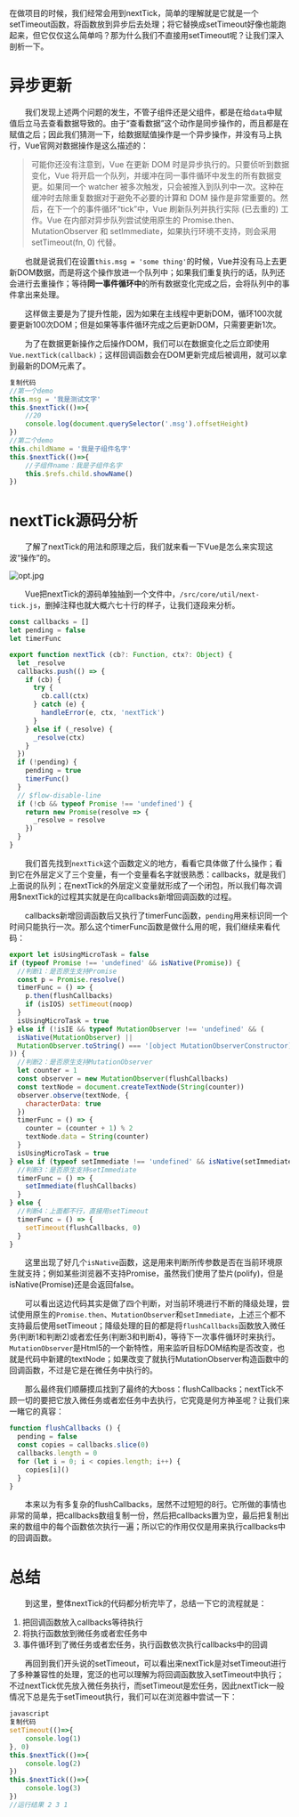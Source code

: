 在做项目的时候，我们经常会用到nextTick，简单的理解就是它就是一个setTimeout函数，将函数放到异步后去处理；将它替换成setTimeout好像也能跑起来，但它仅仅这么简单吗？那为什么我们不直接用setTimeout呢？让我们深入剖析一下。
# 异步更新

  我们发现上述两个问题的发生，不管子组件还是父组件，都是在给`data`中赋值后立马去查看数据导致的。由于“查看数据”这个动作是同步操作的，而且都是在赋值之后；因此我们猜测一下，给数据赋值操作是一个异步操作，并没有马上执行，Vue官网对数据操作是这么描述的：

> 可能你还没有注意到，Vue 在更新 DOM 时是异步执行的。只要侦听到数据变化，Vue 将开启一个队列，并缓冲在同一事件循环中发生的所有数据变更。如果同一个 watcher 被多次触发，只会被推入到队列中一次。这种在缓冲时去除重复数据对于避免不必要的计算和 DOM 操作是非常重要的。然后，在下一个的事件循环“tick”中，Vue 刷新队列并执行实际 (已去重的) 工作。Vue 在内部对异步队列尝试使用原生的 Promise.then、MutationObserver 和 setImmediate，如果执行环境不支持，则会采用 setTimeout(fn, 0) 代替。

  也就是说我们在设置`this.msg = 'some thing'`的时候，Vue并没有马上去更新DOM数据，而是将这个操作放进一个队列中；如果我们重复执行的话，队列还会进行去重操作；等待**同一事件循环中**的所有数据变化完成之后，会将队列中的事件拿出来处理。

  这样做主要是为了提升性能，因为如果在主线程中更新DOM，循环100次就要更新100次DOM；但是如果等事件循环完成之后更新DOM，只需要更新1次。

  为了在数据更新操作之后操作DOM，我们可以在数据变化之后立即使用`Vue.nextTick(callback)`；这样回调函数会在DOM更新完成后被调用，就可以拿到最新的DOM元素了。

```js
复制代码
//第一个demo
this.msg = '我是测试文字'
this.$nextTick(()=>{
    //20
    console.log(document.querySelector('.msg').offsetHeight)
})
//第二个demo
this.childName = '我是子组件名字'
this.$nextTick(()=>{
    //子组件name：我是子组件名字
    this.$refs.child.showName()
})
```

# nextTick源码分析

  了解了nextTick的用法和原理之后，我们就来看一下Vue是怎么来实现这波“操作”的。

![opt.jpg](https://p3-juejin.byteimg.com/tos-cn-i-k3u1fbpfcp/940028333bcf48ebb44fdb209a8454be~tplv-k3u1fbpfcp-zoom-1.image)

  Vue把nextTick的源码单独抽到一个文件中，`/src/core/util/next-tick.js`，删掉注释也就大概六七十行的样子，让我们逐段来分析。

```js
const callbacks = []
let pending = false
let timerFunc

export function nextTick (cb?: Function, ctx?: Object) {
  let _resolve
  callbacks.push(() => {
    if (cb) {
      try {
        cb.call(ctx)
      } catch (e) {
        handleError(e, ctx, 'nextTick')
      }
    } else if (_resolve) {
      _resolve(ctx)
    }
  })
  if (!pending) {
    pending = true
    timerFunc()
  }
  // $flow-disable-line
  if (!cb && typeof Promise !== 'undefined') {
    return new Promise(resolve => {
      _resolve = resolve
    })
  }
}
```

  我们首先找到`nextTick`这个函数定义的地方，看看它具体做了什么操作；看到它在外层定义了三个变量，有一个变量看名字就很熟悉：callbacks，就是我们上面说的队列；在nextTick的外层定义变量就形成了一个闭包，所以我们每次调用$nextTick的过程其实就是在向callbacks新增回调函数的过程。

  callbacks新增回调函数后又执行了timerFunc函数，`pending`用来标识同一个时间只能执行一次。那么这个timerFunc函数是做什么用的呢，我们继续来看代码：

```js
export let isUsingMicroTask = false
if (typeof Promise !== 'undefined' && isNative(Promise)) {
  //判断1：是否原生支持Promise
  const p = Promise.resolve()
  timerFunc = () => {
    p.then(flushCallbacks)
    if (isIOS) setTimeout(noop)
  }
  isUsingMicroTask = true
} else if (!isIE && typeof MutationObserver !== 'undefined' && (
  isNative(MutationObserver) ||
  MutationObserver.toString() === '[object MutationObserverConstructor]'
)) {
  //判断2：是否原生支持MutationObserver
  let counter = 1
  const observer = new MutationObserver(flushCallbacks)
  const textNode = document.createTextNode(String(counter))
  observer.observe(textNode, {
    characterData: true
  })
  timerFunc = () => {
    counter = (counter + 1) % 2
    textNode.data = String(counter)
  }
  isUsingMicroTask = true
} else if (typeof setImmediate !== 'undefined' && isNative(setImmediate)) {
  //判断3：是否原生支持setImmediate
  timerFunc = () => {
    setImmediate(flushCallbacks)
  }
} else {
  //判断4：上面都不行，直接用setTimeout
  timerFunc = () => {
    setTimeout(flushCallbacks, 0)
  }
}
```

  这里出现了好几个`isNative`函数，这是用来判断所传参数是否在当前环境原生就支持；例如某些浏览器不支持Promise，虽然我们使用了垫片(polify)，但是isNative(Promise)还是会返回false。

  可以看出这边代码其实是做了四个判断，对当前环境进行不断的降级处理，尝试使用原生的`Promise.then`、`MutationObserver`和`setImmediate`，上述三个都不支持最后使用setTimeout；降级处理的目的都是将`flushCallbacks`函数放入微任务(判断1和判断2)或者宏任务(判断3和判断4)，等待下一次事件循环时来执行。`MutationObserver`是Html5的一个新特性，用来监听目标DOM结构是否改变，也就是代码中新建的textNode；如果改变了就执行MutationObserver构造函数中的回调函数，不过是它是在微任务中执行的。

  那么最终我们顺藤摸瓜找到了最终的大boss：flushCallbacks；nextTick不顾一切的要把它放入微任务或者宏任务中去执行，它究竟是何方神圣呢？让我们来一睹它的真容：

```js
function flushCallbacks () {
  pending = false
  const copies = callbacks.slice(0)
  callbacks.length = 0
  for (let i = 0; i < copies.length; i++) {
    copies[i]()
  }
}
```

  本来以为有多复杂的flushCallbacks，居然不过短短的8行。它所做的事情也非常的简单，把callbacks数组复制一份，然后把callbacks置为空，最后把复制出来的数组中的每个函数依次执行一遍；所以它的作用仅仅是用来执行callbacks中的回调函数。

# 总结

  到这里，整体nextTick的代码都分析完毕了，总结一下它的流程就是：

1.  把回调函数放入callbacks等待执行
1.  将执行函数放到微任务或者宏任务中
1.  事件循环到了微任务或者宏任务，执行函数依次执行callbacks中的回调

  再回到我们开头说的setTimeout，可以看出来nextTick是对setTimeout进行了多种兼容性的处理，宽泛的也可以理解为将回调函数放入setTimeout中执行；不过nextTick优先放入微任务执行，而setTimeout是宏任务，因此nextTick一般情况下总是先于setTimeout执行，我们可以在浏览器中尝试一下：

```js
javascript
复制代码
setTimeout(()=>{
    console.log(1)
}, 0)
this.$nextTick(()=>{
    console.log(2)
})
this.$nextTick(()=>{
    console.log(3)
})
//运行结果 2 3 1
```


  

